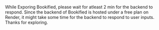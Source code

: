 While Exporing Bookified, please wait for atleast 2 min for the backend to respond. 
Since the backend of Bookified is hosted under a free plan on Render, it might take some time for the backend to respond to user inputs. 
Thanks for exploring.
